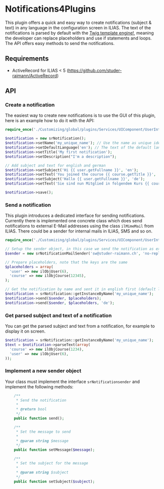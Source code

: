 # Notifications4Plugins

This plugin offers a quick and easy way to create notifications (subject & text) in any language in the configuration screen in ILIAS. The text of the notifications is parsed by default with the [Twig template engine!](http://twig.sensiolabs.org/), meaning the developer can replace placeholders and use if statements and loops. The API offers easy methods to send the notifications.

## Requirements
* ActiveRecord for ILIAS < 5 (https://github.com/studer-raimann/ActiveRecord)

## API

### Create a notification
The easiest way to create new notifications is to use the GUI of this plugin, here is an example how to do it with the API:
```php
require_once('./Customizing/global/plugins/Services/UIComponent/UserInterfaceHook/Notifications4Plugins/classes/Notification/class.srNotification.php');

$notification = new srNotification();
$notification->setName('my_unique_name'); // Use the name as unique identifier to retrieve this object later
$notification->setDefaultLanguage('en'); // The text of the default language gets substituted if you try to get the notification of a langauge not available
$notification->setTitle('My first notification');
$notification->setDescription("I'm a description");

// Add subject and text for english and german
$notification->setSubject('Hi {{ user.getFullname }}', 'en');
$notification->setText('You joined the course {{ course.getTitle }}', 'en');
$notification->setSubject('Hallo {{ user.getFullname }}', 'de');
$notification->setText('Sie sind nun Mitglied in folgendem Kurs {{ course.getTitle }}', 'de');

$notification->save();
```

### Send a notification
This plugin introduces a dedicated interface for sending notifications. Currently there is implemented one concrete class which does send notifications to external E-Mail addresses using the class `ilMimeMail` from ILIAS. There could be a sender for internal mails in ILIAS, SMS and so on.

```php
require_once('./Customizing/global/plugins/Services/UIComponent/UserInterfaceHook/Notifications4Plugins/classes/NotificationSender/class.srNotificationMailSender.php');

// Setup the sender object, in this case we send the notification as external mail to sw@studer-raimann.ch
$sender = new srNotificationMailSender('sw@studer-raimann.ch', 'no-reply@studer-raimann.ch');

// Prepare placeholders, note that the keys are the same 
$placeholders = array(
  'user' => new ilObjUser(6),
  'course' => new ilObjCourse(12345),
);

// Get the notification by name and sent it in english first (default langauge) and in german again
$notification = srNotification::getInstanceByName('my_unique_name');
$notification->send($sender, $placeholders);
$notification->send($sender, $placeholders, 'de');
```

### Get parsed subject and text of a notification
You can get the parsed subject and text from a notification, for example to display it on screen.

```php
$notification = srNotification::getInstanceByName('my_unique_name');
$text = $notification->parseText(array(
  'course' => new ilObjCourse(1234),
  'user' => new ilObjUser(6),
));
```

### Implement a new sender object
Your class must implement the interface `srNotificationsender` and implement the following methods:
```php
    /**
     * Send the notification
     *
     * @return bool
     */
    public function send();

    /**
     * Set the message to send
     *
     * @param string $message
     */
    public function setMessage($message);

    /**
     * Set the subject for the message
     *
     * @param string $subject
     */
    public function setSubject($subject);
```
